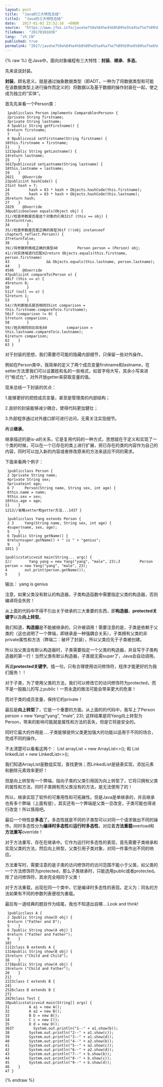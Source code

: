 ```yaml
---
layout: post
title:  "Java的三大特性总结"
title2:  "Java的三大特性总结"
date:   2017-01-01 23:52:16  +0800
source:  "https://www.jfox.info/java%e7%9a%84%e4%b8%89%e5%a4%a7%e7%89%b9%e6%80%a7%e6%80%bb%e7%bb%93.html"
fileName:  "20170101036"
lang:  "zh_CN"
published: true
permalink: "2017/java%e7%9a%84%e4%b8%89%e5%a4%a7%e7%89%b9%e6%80%a7%e6%80%bb%e7%bb%93.html"
---
```

{% raw %}
在Java中，面向对象编程有三大特性：**封装**、**继承**、**多态**。

先来说说封装。

**封装**，顾名思义，就是通过抽象数据类型（即ADT，一种为了将数据类型和可能在该数据类型上进行操作而定义的）将数据以及基于数据的操作封装在一起，使之成为独立的“实体”。

首先先来看一个Person类：

     1publicclass Person implements Comparable<Person> {
     2private String firstname;
     3private String lastname;
     4 5public String getFirstname() {
     6return firstname;
     7    }
     8 9publicvoid setFirstname(String firstname) {
    10this.firstname = firstname;
    11    }
    1213public String getLastname() {
    14return lastname;
    15    }
    1617publicvoid setLastname(String lastname) {
    18this.lastname = lastname;
    19    }
    2021    @Override
    22publicint hashCode() {
    23int hash = 7;
    24         hash = 83 * hash + Objects.hashCode(this.firstname);
    25         hash = 83 * hash + Objects.hashCode(this.lastname);
    26return hash;
    27    }
    2829    @Override
    30publicboolean equals(Object obj) {
    31//检查参数是否是这个对象的引用32if (this == obj) {
    33returntrue;
    34        }
    35//检查参数是否是正确的类型36if (!(obj instanceof chapter5_reflect.Person)) {
    37returnfalse;
    38        }
    39//将参数转换成正确的类型40         Person person = (Person) obj;
    41//对实体域进行匹配42return Objects.equals(this.firstname, person.firstname)
    43                 && Objects.equals(this.lastname, person.lastname);
    44    }
    4546    @Override
    47publicint compareTo(Person o) {
    48if (this == o) {
    49return 0;
    50        }
    51if (null == o) {
    52return 1;
    53        }
    54//先判断姓氏是否相同55int comparison = this.firstname.compareTo(o.firstname);
    56if (comparison != 0) {
    57return comparison;
    58        }
    59//姓氏相同则比较名60         comparison = this.lastname.compareTo(o.lastname);
    61return comparison;
    62    }
    63 }

对于封装的思想，我们需要尽可能的隐藏内部细节，只保留一些对外操作。

例如在Person类中，我简单的定义了两个成员变量firstname和lastname，在setter方法里我们可以设置姓和名的一些格式，如首字母大写，其余小写来进行“格式化”，对外开放getter来获取变量的值。

现来总结一下封装的优点：

1.能够更好的把控成员变量，甚至是管理类的内部结构；

2.良好的封装能够减少耦合，使得代码更加健壮；

3.外部程序通过对外接口即可进行访问，无需关注实现细节。

再谈**继承**。

继承描述的是is-a的关系，它是复用代码的一种方式，思想就在于定义和实现了一个类的时候，可以在一个已存在的类上进行扩展，把已存在的类的内容作为自己的内容，同时可以加入新的内容或者修改原来的方法来适应不同的需求。

下面来看两个例子：

     1publicclass Person {
     2 3private String name;
     4private String sex;
     5privateint age;
     6 7     Person(String name, String sex, int age) {
     8this.name = name;
     9this.sex = sex;
    10this.age = age;
    11    }
    1213//省略setter和getter方法...1437 }

     1publicclass Yang extends Person {
     2 3     Yang(String name, String sex, int age) {
     4super(name, sex, age);
     5    }
     6 7public String getName() {
     8returnsuper.getName() + " is " + "genius";
     9    }
    1011 }

    1publicstaticvoid main(String... argc) {
    2//        Yang yang = new Yang("yang", "male", 23);3         Person person = new Yang("yang", "male", 23);
    4        out.print(person.getName());
    5     }

输出： yang is genius

注意，如果父类没有默认的构造器，子类构造函数中需要指定父类的构造器，否则编译将会失败！

从上面的代码中不得不引出关于继承的三大重要的东西，即**构造器**，**protected关键字**以及**向上转型**。

我们知道，**构造器**是不能被继承的，只许被调用！需要注意的是，子类是依赖于父类的（这也说明了一个弊端，即继承是一种强耦合关系），子类拥有父类的非private属性和方法（弊端二：破坏了封装），所以父类应先于子类被创建。

所以当父类没有默认构造器时，子类需要指定一个父类的构造器，并且写于子类构造器的第一行！当然父类有默认构造器，子类就无需super了，Java会自动调用。

再说**protected关键字**。插一句，只有合理使用访问修饰符，程序才能更好的为我们服务！！

对于子类，为了使用父类的方法，我们可以修改它的访问修饰符为protected，而不是一股脑儿的写上public！一劳永逸的做法可能会带来更大的危害！

而对于类的成员变量，保持它的private！

最后是**向上转型**了，它是一个重要的方面。从上面的的代码中，我写上了Person person = new Yang(“yang”, “male”, 23); 这样结果是将Yang向上转型为Person，带来的影响可能就是属性和方法的丢失，但是它将是安全的。

同时它最大的作用是…..子类能够提供父类更加强大的功能以适用于不同的场合，完成不同的操作。

不太清楚可以看看这两个： List<String> arrayList = new ArrayList<>(); 和 List<String> linkedList = new LinkedList<>();

我们知道ArrayList是数组实现，查找更快；而LinkedList是链表实现，添加元素和删除元素效率更好！

但是向上转型有一个弊端，指向子类的父类引用因为向上转型了，它将只拥有父类的属性和方法，同时子类拥有而父类没有的方法，是无法使用了的！

所以，继承实现了软件的可重用性和可拓展性。但是Java是单继承的，并且继承也有多个弊端（上面有提），其实还有一个弊端是父类一旦改变，子类可能也得进行改变！所以慎用吧。

最后一个特性是**多态**了。多态性就是不同的子类型可以对同一个请求做出不同的操作。同时多态性分为**编译时多态性**和**运行时多态性**，对应着**方法重载**overload和**方法重写**override！

对于方法重写，存在在继承中。它作为运行时多态性的表现，首先需要子类继承和实现父类的方法，然后向上转型，父类引用子类对象，对同一件事作出不同的响应。

方法重写时，需要注意的是子类的访问修饰符的访问范围不能小于父类，如父类的一个方法修饰符为protected，那么子类继承时，只能选用public或者protected。除了访问修饰符，其余完全相同于父类！

对于方法重载，出现在同一个类中，它是编译时多态性的表现。定义为：同名的方法如果有不同的参数列表便视为重载。

最后有一道经典的题目作为结尾，我也不知道出自哪….Look and think!

     1publicclass A {
     2 3public String show(D obj) {
     4return ("Father and D");
     5    }
     6 7public String show(A obj) {
     8return ("Father and Father");
     9    }
    10}
    1112class B extends A {
    1314public String show(B obj) {
    15return ("Child and Child");
    16    }
    1718public String show(A obj) {
    19return ("Child and Father");
    20    }
    21}
    2223class C extends B {
    24}
    2526class D extends B {
    27}
    2829class Test {
    30publicstaticvoid main(String[] args) {
    31         A a1 = new A();
    32         A a2 = new B();
    33         B b = new B();
    34         C c = new C();
    35         D d = new D();
    3637         System.out.println("1--" + a1.show(b));
    38         System.out.println("2--" + a1.show(c));
    39         System.out.println("3--" + a1.show(d));
    40         System.out.println("4--" + a2.show(b));
    41         System.out.println("5--" + a2.show(c));
    42         System.out.println("6--" + a2.show(d));
    43         System.out.println("7--" + b.show(b));
    44         System.out.println("8--" + b.show(c));
    45         System.out.println("9--" + b.show(d));
    46    }
    47 }
{% endraw %}